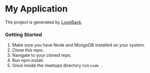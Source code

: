 # My Application

The project is generated by [LoopBack](http://loopback.io).
 ### Getting Started
 1. Make sure you have Node and MongoDB installed on your system.
 2. Clone this repo.
 3. Navigate to your cloned repo.
 4. Run npm install.
 5. Once inside the meetups directory run `node .`
